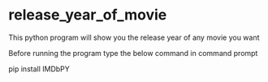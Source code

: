# release_year_of_movie
This python program will show you the release year of any movie you want

Before running the program type the below command in command prompt

pip install IMDbPY
